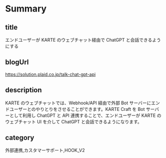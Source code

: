 # Summary

## title

エンドユーザーが KARTE のウェブチャット経由で ChatGPT と会話できるようにする

## blogUrl

https://solution.plaid.co.jp/talk-chat-gpt-api

## description

KARTE のウェブチャットでは、Webhook/API 経由で外部 Bot サーバーにエンドユーザーとのやりとりをさせることができます。KARTE Craft を Bot サーバーとして利用し ChatGPT と API 連携することで、エンドユーザーが KARTE のウェブチャット UI を介して ChatGPT と会話できるようになります。

## category

外部連携,カスタマーサポート,HOOK_V2

